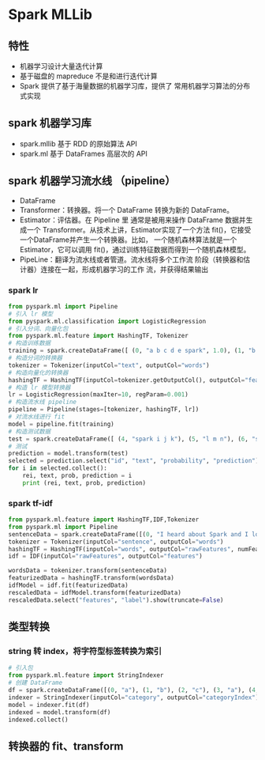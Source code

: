 # Spark MLLib

## 特性
* 机器学习设计大量迭代计算
* 基于磁盘的 mapreduce 不是和进行迭代计算
* Spark 提供了基于海量数据的机器学习库，提供了 常用机器学习算法的分布式实现

## spark 机器学习库
* spark.mllib 基于 RDD 的原始算法 API
* spark.ml 基于 DataFrames 高层次的 API

## spark 机器学习流水线 （pipeline）
* DataFrame
* Transformer：转换器。将一个 DataFrame 转换为新的 DataFrame。
* Estimator：评估器。在 Pipeline 里 通常是被用来操作 DataFrame 数据并生成一个 Transformer。从技术上讲，Estimator实现了一个方法 fit()，它接受一个DataFrame并产生一个转换器。比如， 一个随机森林算法就是一个 Estimator，它可以调用 fit()，通过训练特征数据而得到一个随机森林模型。
* PipeLine：翻译为流水线或者管道。流水线将多个工作流 阶段（转换器和估计器）连接在一起，形成机器学习的工作 流，并获得结果输出



### spark lr

```python
from pyspark.ml import Pipeline
# 引入 lr 模型
from pyspark.ml.classification import LogisticRegression
# 引入分词、向量化包
from pyspark.ml.feature import HashingTF, Tokenizer
# 构造训练数据
training = spark.createDataFrame([ (0, "a b c d e spark", 1.0), (1, "b d", 0.0), (2, "spark f g h", 1.0), (3, "hadoop mapreduce", 0.0) ], ["id", "text", "label"])
# 构造分词的转换器
tokenizer = Tokenizer(inputCol="text", outputCol="words")
# 构造向量化的转换器
hashingTF = HashingTF(inputCol=tokenizer.getOutputCol(), outputCol="features")
# 构造 lr 模型转换器
lr = LogisticRegression(maxIter=10, regParam=0.001)
# 构造流水线 pipeline
pipeline = Pipeline(stages=[tokenizer, hashingTF, lr])
# 对流水线进行 fit
model = pipeline.fit(training)
# 构造测试数据
test = spark.createDataFrame([ (4, "spark i j k"), (5, "l m n"), (6, "spark hadoop spark"), (7, "apache hadoop") ], ["id", "text"])
# 测试
prediction = model.transform(test)
selected = prediction.select("id", "text", "probability", "prediction")
for i in selected.collect():
    rei, text, prob, prediction = i
    print (rei, text, prob, prediction)
```



### spark tf-idf

```python
from pyspark.ml.feature import HashingTF,IDF,Tokenizer
from pyspark.ml import Pipeline
sentenceData = spark.createDataFrame([(0, "I heard about Spark and I love Spark"),(0, "I wish Java could use case classes"),(1, "Logistic regression models are neat")]).toDF("label", "sentence")
tokenizer = Tokenizer(inputCol="sentence", outputCol="words")
hashingTF = HashingTF(inputCol="words", outputCol="rawFeatures", numFeatures=2000)
idf = IDF(inputCol="rawFeatures", outputCol="features")

wordsData = tokenizer.transform(sentenceData)
featurizedData = hashingTF.transform(wordsData)
idfModel = idf.fit(featurizedData)
rescaledData = idfModel.transform(featurizedData)
rescaledData.select("features", "label").show(truncate=False)
```



## 类型转换

### string 转 index，将字符型标签转换为索引

```python
# 引入包
from pyspark.ml.feature import StringIndexer
# 创建 DataFrame
df = spark.createDataFrame([(0, "a"), (1, "b"), (2, "c"), (3, "a"), (4, "a"), (5, "c")],["id", "category"])
indexer = StringIndexer(inputCol="category", outputCol="categoryIndex")
model = indexer.fit(df)
indexed = model.transform(df)
indexed.collect()
```







## 转换器的 fit、transform